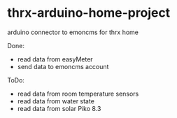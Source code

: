 thrx-arduino-home-project
=========================

arduino connector to emoncms for thrx home

Done:
* read data from easyMeter 
* send data to emoncms account

ToDo:
* read data from room temperature sensors 
* read data from water state
* read data from solar Piko 8.3


